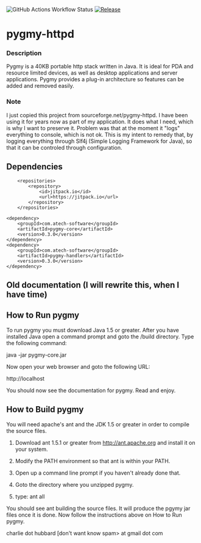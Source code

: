 ![GitHub Actions Workflow Status](https://img.shields.io/github/actions/workflow/status/andyrozman/pygmy-httpd/maven.yml)
[![Release](https://jitpack.io/v/com.atech-software/atech-tools.svg)](https://jitpack.io/#com.atech-software/pygmy-core/0.3.0)


# pygmy-httpd

### Description
Pygmy is a 40KB portable http stack written in Java. It is ideal for PDA and resource limited devices, as well as desktop applications and server applications. Pygmy provides a plug-in architecture so features can be added and removed easily.

### Note
I just copied this project from sourceforge.net/pygmy-httpd. I have been using it for years now as part of my application. It does what I need, which is why I want to preserve it. Problem was that at the moment it "logs" everything to console, which is not ok. This is my intent to remedy that, by logging everything through Slf4j (Simple Logging Framework for Java), so that it can be controled through configuration.

## Dependencies

```
	<repositories>
		<repository>
		    <id>jitpack.io</id>
		    <url>https://jitpack.io</url>
		</repository>
	</repositories>
```

```
<dependency>
    <groupId>com.atech-software</groupId>
    <artifactId>pygmy-core</artifactId>
    <version>0.3.0</version>
</dependency>
<dependency>
    <groupId>com.atech-software</groupId>
    <artifactId>pygmy-handlers</artifactId>
    <version>0.3.0</version>
</dependency>
```


## Old documentation (I will rewrite this, when I have time) 

How to Run pygmy
----------------
To run pygmy you must download Java 1.5 or greater.  After you have
installed Java open a command prompt and goto the <pygmy home>/build
directory.  Type the following command:

java -jar pygmy-core.jar

Now open your web browser and goto the following URL:

http://localhost

You should now see the documentation for pygmy.  Read and enjoy.

How to Build pygmy
------------------

You will need apache's ant and the JDK 1.5 or greater in order to compile
the source files.

1.  Download ant 1.5.1 or greater from http://ant.apache.org and install
    it on your system.

2.  Modify the PATH environment so that ant is within your PATH.

3.  Open up a command line prompt if you haven't already done that.

4.  Goto the directory where you unzipped pygmy.

5.  type: ant all

You should see ant building the source files.  It will produce the pgymy
jar files once it is done.  Now follow the instructions above on
How to Run pygmy.

charlie dot hubbard [don't want know spam> at gmail dot com
